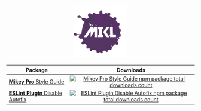 <!DOCTYPE html>
<div width="100%" align="center">
  <a href="https://github.com/chiefmikey">
    <img
      width="144"
      height="144"
      src="./images/mikl.png"
      alt="MIKL splash icon logo"
    />
  </a>
</div>
<table align="center">
  <thead>
    <tr>
      <th>Package</th>
      <th>Downloads</th>
    </tr>
  </thead>
  <tbody>
    <tr>
      <td valign="center">
        <a href="https://github.com/mikey-pro/style-guide"
          ><b>Mikey Pro</b>
          Style Guide
        </a>
      </td>
      <td valign="center" align="center">
        <a href="https://www.npmjs.com/package/@mikey-pro/style-guide">
          <img
            src="https://img.shields.io/npm/dt/@mikey-pro/style-guide?color=%235dacb7&style=for-the-badge&label="
            alt="Mikey Pro Style Guide npm package total downloads count"
            style="width: 100%; height: 100%"
          />
        </a>
      </td>
    </tr>
    <tr>
      <td valign="center">
        <a href="https://github.com/chiefmikey/eslint-plugin-disable-autofix"
          ><b>ESLint Plugin</b>
          Disable Autofix
        </a>
      </td>
      <td valign="center" align="center">
        <a href="https://www.npmjs.com/package/eslint-plugin-disable-autofix">
          <img
            src="https://img.shields.io/npm/dt/eslint-plugin-disable-autofix?color=%239987d8&style=for-the-badge&label="
            alt="ESLint Plugin Disable Autofix npm package total downloads count"
            style="width: 100%; height: 100%"
          />
        </a>
      </td>
    </tr>
  </tbody>
</table>
